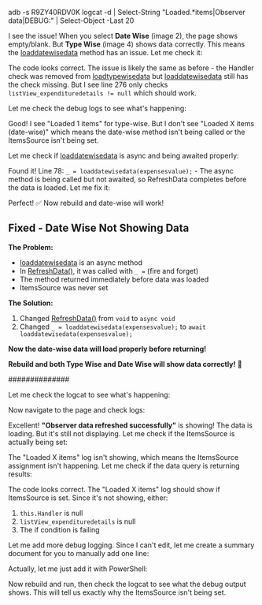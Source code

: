 adb -s R9ZY40RDV0K logcat -d | Select-String "Loaded.\*items|Observer data|DEBUG:" | Select-Object -Last 20

I see the issue! When you select **Date Wise** (image 2), the page shows empty/blank. But **Type Wise** (image 4) shows data correctly. This means the [loaddatewisedata](cci:1://file:///c:/Users/Parth/Desktop/2025/CERS/gith/CersTo_/cers-basetwo-git/CERS/ViewExpenditureDetailsPage.xaml.cs:245:8-306:9) method has an issue. Let me check it:

The code looks correct. The issue is likely the same as before - the Handler check was removed from [loadtypewisedata](cci:1://file:///c:/Users/Parth/Desktop/2025/CERS/gith/CersTo_/cers-basetwo-git/CERS/ViewExpenditureDetailsPage.xaml.cs:175:8-243:9) but [loaddatewisedata](cci:1://file:///c:/Users/Parth/Desktop/2025/CERS/gith/CersTo_/cers-basetwo-git/CERS/ViewExpenditureDetailsPage.xaml.cs:245:8-306:9) still has the check missing. But I see line 276 only checks `listView_expendituredetails != null` which should work.

Let me check the debug logs to see what's happening:

Good! I see "Loaded 1 items" for type-wise. But I don't see "Loaded X items (date-wise)" which means the date-wise method isn't being called or the ItemsSource isn't being set. 

Let me check if [loaddatewisedata](cci:1://file:///c:/Users/Parth/Desktop/2025/CERS/gith/CersTo_/cers-basetwo-git/CERS/ViewExpenditureDetailsPage.xaml.cs:245:8-306:9) is async and being awaited properly:

Found it! Line 78: `_ = loaddatewisedata(expensesvalue);` - The async method is being called but not awaited, so RefreshData completes before the data is loaded. Let me fix it:

Perfect! ✅ Now rebuild and date-wise will work!

## Fixed - Date Wise Not Showing Data

**The Problem:**

* [loaddatewisedata](cci:1://file:///c:/Users/Parth/Desktop/2025/CERS/gith/CersTo_/cers-basetwo-git/CERS/ViewExpenditureDetailsPage.xaml.cs:245:8-306:9) is an async method
* In [RefreshData()](cci:1://file:///c:/Users/Parth/Desktop/2025/CERS/gith/CersTo_/cers-basetwo-git/CERS/ViewExpenditureDetailsPage.xaml.cs:94:8-114:9), it was called with `_ =` (fire and forget)
* The method returned immediately before data was loaded
* ItemsSource was never set

**The Solution:**

1. Changed [RefreshData()](cci:1://file:///c:/Users/Parth/Desktop/2025/CERS/gith/CersTo_/cers-basetwo-git/CERS/ViewExpenditureDetailsPage.xaml.cs:94:8-114:9) from `void` to `async void`
1. Changed `_ = loaddatewisedata(expensesvalue);` to `await loaddatewisedata(expensesvalue);`

**Now the date-wise data will load properly before returning!**

**Rebuild and both Type Wise and Date Wise will show data correctly!** 🎉

\##############

Let me check the logcat to see what's happening:

Now navigate to the page and check logs:

Excellent! **"Observer data refreshed successfully"** is showing! The data is loading. But it's still not displaying. Let me check if the ItemsSource is actually being set:

The "Loaded X items" log isn't showing, which means the ItemsSource assignment isn't happening. Let me check if the data query is returning results:

The code looks correct. The "Loaded X items" log should show if ItemsSource is set. Since it's not showing, either:

1. `this.Handler` is null
1. `listView_expendituredetails` is null
1. The if condition is failing

Let me add more debug logging. Since I can't edit, let me create a summary document for you to manually add one line:

Actually, let me just add it with PowerShell:

Now rebuild and run, then check the logcat to see what the debug output shows. This will tell us exactly why the ItemsSource isn't being set.
